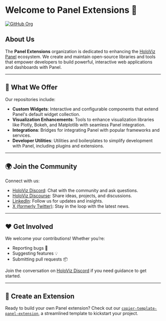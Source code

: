 # Welcome to Panel Extensions 👋

[![GitHub Org](https://img.shields.io/github/stars/panel-extensions?style=social)](https://github.com/panel-extensions)

## About Us

The **Panel Extensions** organization is dedicated to enhancing the [HoloViz Panel](https://panel.holoviz.org/) ecosystem. We create and maintain open-source libraries and tools that empower developers to build powerful, interactive web applications and dashboards with Panel.

---

## 🌟 What We Offer

Our repositories include:

- **Custom Widgets**: Interactive and configurable components that extend Panel's default widget collection.
- **Visualization Enhancements**: Tools to enhance visualization libraries like Plotly, Bokeh, and Matplotlib with seamless Panel integration.
- **Integrations**: Bridges for integrating Panel with popular frameworks and services.
- **Developer Utilities**: Utilities and boilerplates to simplify development with Panel, including plugins and extensions.

---

## 🌍 Join the Community

Connect with us:

- [HoloViz Discord](https://discord.gg/rb6gPXbdAr): Chat with the community and ask questions.
- [HoloViz Discourse](https://discourse.holoviz.org/): Share ideas, projects, and discussions.
- [LinkedIn](https://www.linkedin.com/company/panel-org/): Follow us for updates and insights.
- [X (formerly Twitter)](https://x.com/Panel_org): Stay in the loop with the latest news.

---

## ❤️ Get Involved

We welcome your contributions! Whether you’re:

- Reporting bugs 🐞
- Suggesting features 💡
- Submitting pull requests 📦

Join the conversation on [HoloViz Discord](https://discord.gg/rb6gPXbdAr) if you need guidance to get started.

---

## 🚀 Create an Extension

Ready to build your own Panel extension? Check out our [`copier-template-panel-extension`](https://github.com/panel-extensions/copier-template-panel-extension), a streamlined template to kickstart your project.
